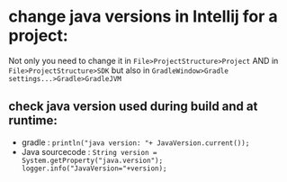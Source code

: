 # change java versions in Intellij for a project:
Not only you need to change it in `File>ProjectStructure>Project` AND in `File>ProjectStructure>SDK` but 
also in `GradleWindow>Gradle settings...>Gradle>GradleJVM`

## check java version used during build and at runtime: 
- gradle : `println("java version: "+ JavaVersion.current());`
- Java sourcecode : `String version = System.getProperty("java.version");
  logger.info("JavaVersion="+version);`